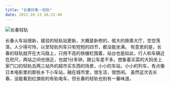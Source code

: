 ```yaml
---
title: "长春印象－轻轨"
date: 2012-10-13 16:22:48
---
```


![长春轻轨](../../../images/2012/10/3d5f62f83c87b927a8d311d6-2.jpg "长春轻轨")

长春火车站很新，接驳的轻轨站更新，大概是新修的，偌大的换乘大厅，空空荡荡，人少得可怜，以至轻轨列车只有短短的四节，都没能坐满。 有意思的是，长春的轻轨就开在大马路上，只用不高的铁栅栏围着，站台也是如此，行人和车辆近在咫尺，两站之间也很近，也就1分多钟，跟公车差不多。想象着买菜的大妈坐上家门口的轻轨去两三站外的超市买东西的场景，小小的车站，小小的列车，有点像日本电影里的那些乡下小车站，融在城市里，很生活，很悠闲。 虽然这次去长春，没能看到红旗街的有轨电车，但长春的轻轨也别有一番味道。